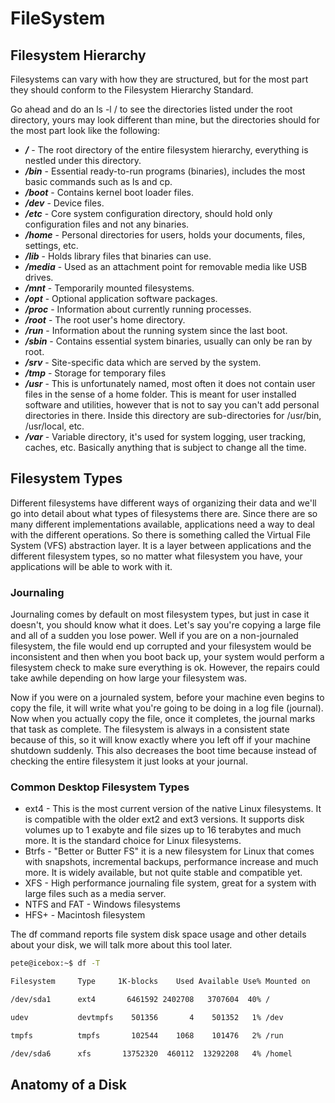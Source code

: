 # FileSystem
## Filesystem Hierarchy
Filesystems can vary with how they are structured, but for the most part they should conform to the Filesystem Hierarchy Standard.

Go ahead and do an ls -l / to see the directories listed under the root directory, yours may look different than mine, but the directories should for the most part look like the following:

-	_**/**_ - The root directory of the entire filesystem hierarchy, everything is nestled under this directory.
-	_**/bin**_ - Essential ready-to-run programs (binaries), includes the most basic commands such as ls and cp.
-	_**/boot**_ - Contains kernel boot loader files.
-	_**/dev**_ - Device files.
-	***/etc*** - Core system configuration directory, should hold only configuration files and not any binaries.
-	***/home*** - Personal directories for users, holds your documents, files, settings, etc.
-	***/lib*** - Holds library files that binaries can use.
-	***/media*** - Used as an attachment point for removable media like USB drives.
-	***/mnt*** - Temporarily mounted filesystems.
-	***/opt*** - Optional application software packages.
-	***/proc*** - Information about currently running processes.
-	***/root*** - The root user's home directory.
-	***/run*** - Information about the running system since the last boot.
-	***/sbin*** - Contains essential system binaries, usually can only be ran by root.
-	***/srv*** - Site-specific data which are served by the system.
-	***/tmp*** - Storage for temporary files
-	***/usr*** - This is unfortunately named, most often it does not contain user files in the sense of a home folder. This is meant for user installed software and utilities, however that is not to say you can't add personal directories in there. Inside this directory are sub-directories for /usr/bin, /usr/local, etc.
-	***/var*** - Variable directory, it's used for system logging, user tracking, caches, etc. Basically anything that is subject to change all the time.

## Filesystem Types
Different filesystems have different ways of organizing their data and we'll go into detail about what types of filesystems there are. Since there are so many different implementations available, applications need a way to deal with the different operations. So there is something called the Virtual File System (VFS) abstraction layer. It is a layer between applications and the different filesystem types, so no matter what filesystem you have, your applications will be able to work with it.

### Journaling

Journaling comes by default on most filesystem types, but just in case it doesn't, you should know what it does. Let's say you're copying a large file and all of a sudden you lose power. Well if you are on a non-journaled filesystem, the file would end up corrupted and your filesystem would be inconsistent and then when you boot back up, your system would perform a filesystem check to make sure everything is ok. However, the repairs could take awhile depending on how large your filesystem was.

Now if you were on a journaled system, before your machine even begins to copy the file, it will write what you're going to be doing in a log file (journal). Now when you actually copy the file, once it completes, the journal marks that task as complete. The filesystem is always in a consistent state because of this, so it will know exactly where you left off if your machine shutdown suddenly. This also decreases the boot time because instead of checking the entire filesystem it just looks at your journal.

### Common Desktop Filesystem Types

-	ext4 - This is the most current version of the native Linux filesystems. It is compatible with the older ext2 and ext3 versions. It supports disk volumes up to 1 exabyte and file sizes up to 16 terabytes and much more. It is the standard choice for Linux filesystems.
-	Btrfs - "Better or Butter FS" it is a new filesystem for Linux that comes with snapshots, incremental backups, performance increase and much more. It is widely available, but not quite stable and compatible yet.
-	XFS - High performance journaling file system, great for a system with large files such as a media server.
-	NTFS and FAT - Windows filesystems
-	HFS+ - Macintosh filesystem

The df command reports file system disk space usage and other details about your disk, we will talk more about this tool later.

``` bash
pete@icebox:~$ df -T

Filesystem     Type     1K-blocks    Used Available Use% Mounted on

/dev/sda1      ext4       6461592 2402708   3707604  40% /

udev           devtmpfs    501356       4    501352   1% /dev

tmpfs          tmpfs       102544    1068    101476   2% /run

/dev/sda6      xfs       13752320  460112  13292208   4% /homel

```

## Anatomy of a Disk
